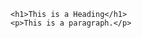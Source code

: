 <html>
  <head>
    <title>Page Title</title>
  </head>
  
  <body>

    <h1>This is a Heading</h1>
    <p>This is a paragraph.</p>

  </body>
</html>
